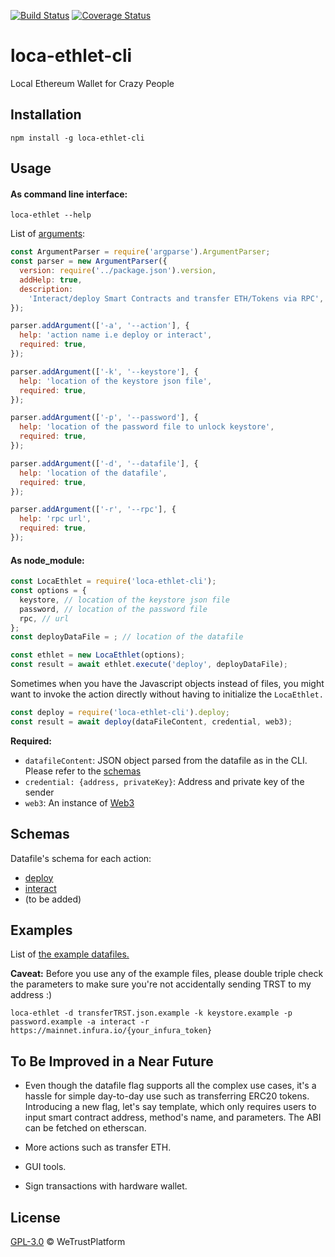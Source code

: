 [![Build Status](https://travis-ci.org/WeTrustPlatform/loca-ethlet-cli.svg?branch=master)](https://travis-ci.org/WeTrustPlatform/loca-ethlet-cli)
[![Coverage Status](https://coveralls.io/repos/github/WeTrustPlatform/loca-ethlet-cli/badge.svg?branch=master)](https://coveralls.io/github/WeTrustPlatform/loca-ethlet-cli?branch=master)

# loca-ethlet-cli

Local Ethereum Wallet for Crazy People


## Installation

```
npm install -g loca-ethlet-cli
```


## Usage

#### As command line interface:

```
loca-ethlet --help
```

List of [arguments](https://github.com/WeTrustPlatform/loca-ethlet-cli/blob/master/bin/index.js):
```javascript
const ArgumentParser = require('argparse').ArgumentParser;
const parser = new ArgumentParser({
  version: require('../package.json').version,
  addHelp: true,
  description:
    'Interact/deploy Smart Contracts and transfer ETH/Tokens via RPC',
});

parser.addArgument(['-a', '--action'], {
  help: 'action name i.e deploy or interact',
  required: true,
});

parser.addArgument(['-k', '--keystore'], {
  help: 'location of the keystore json file',
  required: true,
});

parser.addArgument(['-p', '--password'], {
  help: 'location of the password file to unlock keystore',
  required: true,
});

parser.addArgument(['-d', '--datafile'], {
  help: 'location of the datafile',
  required: true,
});

parser.addArgument(['-r', '--rpc'], {
  help: 'rpc url',
  required: true,
});
```


#### As node_module:

```javascript
const LocaEthlet = require('loca-ethlet-cli');
const options = {
  keystore, // location of the keystore json file
  password, // location of the password file
  rpc, // url
};
const deployDataFile = ; // location of the datafile 

const ethlet = new LocaEthlet(options);
const result = await ethlet.execute('deploy', deployDataFile);
```

Sometimes when you have the Javascript objects instead of files, you might want to invoke the action directly without having to initialize the `LocaEthlet.`

```javascript
const deploy = require('loca-ethlet-cli').deploy;
const result = await deploy(dataFileContent, credential, web3);
```

**Required:**
- `datafileContent`: JSON object parsed from the datafile as in the CLI. Please refer to the [schemas](#Schemas) 
- `credential: {address, privateKey}`: Address and private key of the sender
- `web3`: An instance of [Web3](https://github.com/ethereum/web3.js/#usage)


## Schemas
Datafile's schema for each action:
- [deploy](https://github.com/WeTrustPlatform/loca-ethlet-cli/blob/master/schemas/deploy.json)
- [interact](https://github.com/WeTrustPlatform/loca-ethlet-cli/blob/master/schemas/interact.json)
- (to be added)


## Examples
List of [the example datafiles.](https://github.com/WeTrustPlatform/loca-ethlet-cli/tree/master/data)

**Caveat:** Before you use any of the example files, please double triple check the parameters to make sure you're not accidentally sending TRST to my address :)

```
loca-ethlet -d transferTRST.json.example -k keystore.example -p password.example -a interact -r https://mainnet.infura.io/{your_infura_token}
```

## To Be Improved in a Near Future
- Even though the datafile flag supports all the complex use cases, it's a hassle for simple day-to-day use such as transferring ERC20 tokens. Introducing a new flag, let's say template, which only requires users to input smart contract address, method's name, and parameters.  The ABI can be fetched on etherscan.

- More actions such as transfer ETH.

- GUI tools.

- Sign transactions with hardware wallet.


## License
[GPL-3.0](https://github.com/WeTrustPlatform/loca-ethlet-cli/blob/master/LICENSE) &copy; WeTrustPlatform
